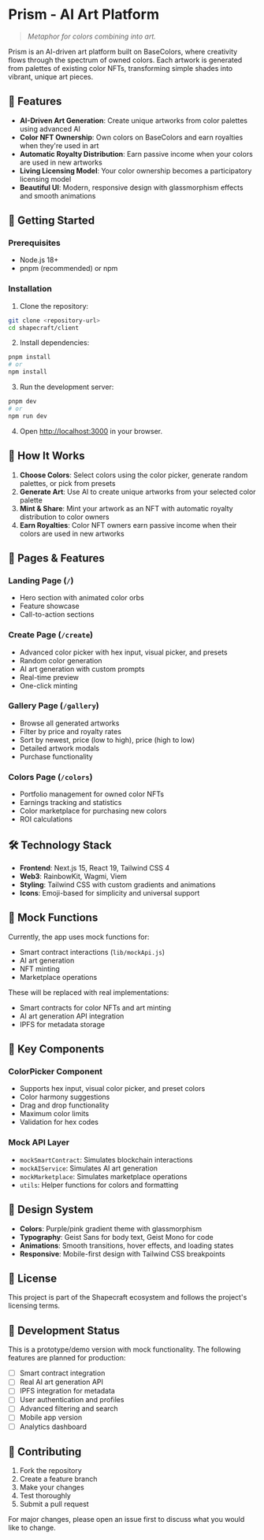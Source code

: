 # Prism - AI Art Platform

> *Metaphor for colors combining into art.*

Prism is an AI-driven art platform built on BaseColors, where creativity flows through the spectrum of owned colors. Each artwork is generated from palettes of existing color NFTs, transforming simple shades into vibrant, unique art pieces.

## 🌈 Features

- **AI-Driven Art Generation**: Create unique artworks from color palettes using advanced AI
- **Color NFT Ownership**: Own colors on BaseColors and earn royalties when they're used in art
- **Automatic Royalty Distribution**: Earn passive income when your colors are used in new artworks
- **Living Licensing Model**: Your color ownership becomes a participatory licensing model
- **Beautiful UI**: Modern, responsive design with glassmorphism effects and smooth animations

## 🚀 Getting Started

### Prerequisites

- Node.js 18+ 
- pnpm (recommended) or npm

### Installation

1. Clone the repository:
```bash
git clone <repository-url>
cd shapecraft/client
```

2. Install dependencies:
```bash
pnpm install
# or
npm install
```

3. Run the development server:
```bash
pnpm dev
# or
npm run dev
```

4. Open [http://localhost:3000](http://localhost:3000) in your browser.

## 🎨 How It Works

1. **Choose Colors**: Select colors using the color picker, generate random palettes, or pick from presets
2. **Generate Art**: Use AI to create unique artworks from your selected color palette
3. **Mint & Share**: Mint your artwork as an NFT with automatic royalty distribution to color owners
4. **Earn Royalties**: Color NFT owners earn passive income when their colors are used in new artworks

## 📱 Pages & Features

### Landing Page (`/`)
- Hero section with animated color orbs
- Feature showcase
- Call-to-action sections

### Create Page (`/create`)
- Advanced color picker with hex input, visual picker, and presets
- Random color generation
- AI art generation with custom prompts
- Real-time preview
- One-click minting

### Gallery Page (`/gallery`)
- Browse all generated artworks
- Filter by price and royalty rates
- Sort by newest, price (low to high), price (high to low)
- Detailed artwork modals
- Purchase functionality

### Colors Page (`/colors`)
- Portfolio management for owned color NFTs
- Earnings tracking and statistics
- Color marketplace for purchasing new colors
- ROI calculations

## 🛠 Technology Stack

- **Frontend**: Next.js 15, React 19, Tailwind CSS 4
- **Web3**: RainbowKit, Wagmi, Viem
- **Styling**: Tailwind CSS with custom gradients and animations
- **Icons**: Emoji-based for simplicity and universal support

## 🔧 Mock Functions

Currently, the app uses mock functions for:
- Smart contract interactions (`lib/mockApi.js`)
- AI art generation
- NFT minting
- Marketplace operations

These will be replaced with real implementations:
- Smart contracts for color NFTs and art minting
- AI art generation API integration
- IPFS for metadata storage

## 🎯 Key Components

### ColorPicker Component
- Supports hex input, visual color picker, and preset colors
- Color harmony suggestions
- Drag and drop functionality
- Maximum color limits
- Validation for hex codes

### Mock API Layer
- `mockSmartContract`: Simulates blockchain interactions
- `mockAIService`: Simulates AI art generation
- `mockMarketplace`: Simulates marketplace operations
- `utils`: Helper functions for colors and formatting

## 🎨 Design System

- **Colors**: Purple/pink gradient theme with glassmorphism
- **Typography**: Geist Sans for body text, Geist Mono for code
- **Animations**: Smooth transitions, hover effects, and loading states
- **Responsive**: Mobile-first design with Tailwind CSS breakpoints

## 📄 License

This project is part of the Shapecraft ecosystem and follows the project's licensing terms.

## 🚧 Development Status

This is a prototype/demo version with mock functionality. The following features are planned for production:

- [ ] Smart contract integration
- [ ] Real AI art generation API
- [ ] IPFS integration for metadata
- [ ] User authentication and profiles
- [ ] Advanced filtering and search
- [ ] Mobile app version
- [ ] Analytics dashboard

## 🤝 Contributing

1. Fork the repository
2. Create a feature branch
3. Make your changes
4. Test thoroughly
5. Submit a pull request

For major changes, please open an issue first to discuss what you would like to change.
